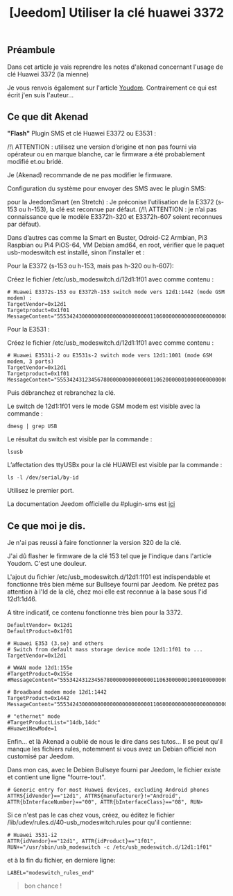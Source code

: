 ﻿---
title: "[Jeedom] Utiliser la clé huawei 3372"
excerpt: "Il est pour moi indispensable de pouvoir faire communiquer jeedom autrement que par les cannaux classique. Les sms est une excelente alternative si votre box internet ne fonctionne plus."
category: Jeedom
classes: wide
comments: true
tags: 
  - Jeedom
  - sms
  - huawei
---

## Préambule

Dans cet article je vais reprendre les notes d'akenad concernant l'usage de clé Huawei 3372 (la mienne)

Je vous renvois également sur l'article [Youdom](https://youdom.net/flashez-sa-cle-3g-huawei-e3372s-153/). Contrairement ce qui est écrit j'en suis l'auteur...

## Ce que dit Akenad

__"Flash"__ Plugin SMS et clé Huawei E3372 ou E3531 :

/!\ ATTENTION : utilisez une version d’origine et non pas fourni via opérateur ou en marque blanche, car le firmware a été probablement modifié et.ou bridé.

Je (Akenad) recommande de ne pas modifier le firmware.

Configuration du système pour envoyer des SMS avec le plugin SMS:

pour la JeedomSmart (en Stretch) :
Je préconise l’utilisation de la E3372 (s-153 ou h-153), la clé est reconnue par défaut.
(/!\ ATTENTION : je n’ai pas connaissance que le modèle E3372h-320 et E3372h-607 soient reconnues par défaut).

Dans d’autres cas comme la Smart en Buster, Odroid-C2 Armbian, Pi3 Raspbian ou Pi4 PiOS-64, VM Debian amd64,
en root, vérifier que le paquet usb-modeswitch est installé, sinon l’installer et :

Pour la E3372 (s-153 ou h-153, mais pas h-320 ou h-607):

Créez le fichier /etc/usb_modeswitch.d/12d1:1f01 avec comme contenu :

```
# Huawei E3372s-153 ou E3372h-153 switch mode vers 12d1:1442 (mode GSM modem) :
TargetVendor=0x12d1
Targetproduct=0x1f01
MessageContent="55534243000000000000000000000011060000000000000000000000000000"
```

Pour la E3531 :

Créez le fichier /etc/usb_modeswitch.d/12d1:1f01 avec comme contenu :

```
# Huawei E3531i-2 ou E3531s-2 switch mode vers 12d1:1001 (mode GSM modem, 3 ports)
TargetVendor=0x12d1
Targetproduct=0x1f01
MessageContent="55534243123456780000000000000011062000000100000000000000000000"
```

Puis débranchez et rebranchez la clé.

Le switch de 12d1:1f01 vers le mode GSM modem est visible avec la commande :

```
dmesg | grep USB
```

Le résultat du switch est visible par la commande :

```
lsusb
```

L’affectation des ttyUSBx pour la clé HUAWEI est visible par la commande :

```
ls -l /dev/serial/by-id
```

Utilisez le premier port.

La documentation Jeedom officielle du #plugin-sms est [ici](https://doc.jeedom.com/fr_FR/plugins/communication/sms/)

## Ce que moi je dis.

Je n'ai pas reussi à faire fonctionner la version 320 de la clé. 

J'ai dû flasher le firmware de la clé 153 tel que je l'indique dans l'article Youdom. C'est une douleur.

L'ajout du fichier /etc/usb_modeswitch.d/12d1:1f01 est indispendable et fonctionne très bien même sur Bullseye fourni par Jeedom. Ne prétez pas attention à l'Id de la clé, chez moi elle est reconnue à la base sous l'id 12d1:1d46.

A titre indicatif, ce contenu fonctionne très bien pour la 3372.
```
DefaultVendor= 0x12d1
DefaultProduct=0x1f01

# Huawei E353 (3.se) and others
# Switch from default mass storage device mode 12d1:1f01 to ...
TargetVendor=0x12d1

# WWAN mode 12d1:155e
#TargetProduct=0x155e
#MessageContent="55534243123456780000000000000011063000000100010000000000000000"

# Broadband modem mode 12d1:1442
TargetProduct=0x1442
MessageContent="55534243000000000000000000000011060000000000000000000000000000"

# "ethernet" mode
#TargetProductList="14db,14dc"
#HuaweiNewMode=1
```

Enfin... et là Akenad a oublié de nous le dire dans ses tutos... Il se peut qu'il manque les fichiers rules, notemment si vous avez un Debian officiel non customisé par Jeedom.

Dans mon cas, avec le Debien Bullseye fourni par Jeedom, le fichier existe et contient une ligne "fourre-tout".

```
# Generic entry for most Huawei devices, excluding Android phones
ATTRS{idVendor}=="12d1", ATTRS{manufacturer}!="Android", ATTR{bInterfaceNumber}=="00", ATTR{bInterfaceClass}=="08", RUN>
```

Si ce n'est pas le cas chez vous, créez, ou éditez le fichier /lib/udev/rules.d/40-usb_modeswitch.rules pour qu'il contienne:

```
# Huawei 3531-i2
ATTR{idVendor}=="12d1", ATTR{idProduct}=="1f01", RUN+="/usr/sbin/usb_modeswitch -c /etc/usb_modeswitch.d/12d1:1f01"
```

et à la fin du fichier, en derniere ligne:

```
LABEL="modeswitch_rules_end"
```

> bon chance !